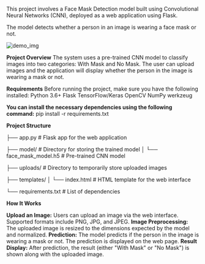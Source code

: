 This project involves a Face Mask Detection model built using Convolutional Neural Networks (CNN), deployed as a web application using Flask. 

The model detects whether a person in an image is wearing a face mask or not.

![demo_img](https://github.com/user-attachments/assets/82d5c81e-f118-48e4-b248-1d4ca6db5f80)

**Project Overview**
The system uses a pre-trained CNN model to classify images into two categories: With Mask and No Mask.
The user can upload images and the application will display whether the person in the image is wearing a mask or not.

**Requirements**
Before running the project, make sure you have the following installed:
Python 3.6+
Flask
TensorFlow/Keras
OpenCV
NumPy
werkzeug

**You can install the necessary dependencies using the following command:**
pip install -r requirements.txt

**Project Structure**

├── app.py                       # Flask app for the web application

├── model/                       # Directory for storing the trained model
│   └── face_mask_model.h5       # Pre-trained CNN model

├── uploads/                     # Directory to temporarily store uploaded images

├── templates/
│   └── index.html               # HTML template for the web interface

└── requirements.txt             # List of dependencies

**How It Works**

**Upload an Image:** Users can upload an image via the web interface. Supported formats include PNG, JPG, and JPEG.
**Image Preprocessing:** The uploaded image is resized to the dimensions expected by the model and normalized.
**Prediction:** The model predicts if the person in the image is wearing a mask or not. The prediction is displayed on the web page.
**Result Display:** After prediction, the result (either "With Mask" or "No Mask") is shown along with the uploaded image.


